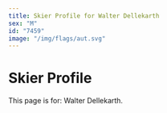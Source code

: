 ```yaml
---
title: Skier Profile for Walter Dellekarth
sex: "M"
id: "7459"
image: "/img/flags/aut.svg" 
---
```


# Skier Profile

This page is for: Walter Dellekarth.
    